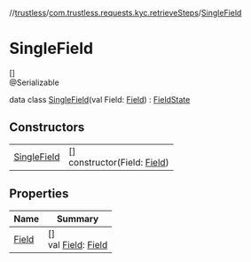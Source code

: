 //[trustless](../../../index.md)/[com.trustless.requests.kyc.retrieveSteps](../index.md)/[SingleField](index.md)

# SingleField

[]\
@Serializable

data class [SingleField](index.md)(val Field: [Field](../-field/index.md)) : [FieldState](../-field-state/index.md)

## Constructors

| | |
|---|---|
| [SingleField](-single-field.md) | []<br>constructor(Field: [Field](../-field/index.md)) |

## Properties

| Name | Summary |
|---|---|
| [Field](-field.md) | []<br>val [Field](-field.md): [Field](../-field/index.md) |
